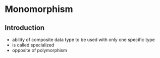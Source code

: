 # Monomorphism



## Introduction

- ability of composite data type to be used with only one specific type
- is called specialized
- opposite of polymorphism
